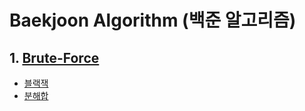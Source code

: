 # Baekjoon Algorithm (백준 알고리즘)

## 1. [Brute-Force](https://github.com/donusKim/Algorithm/tree/master/baekjoon/Brute-Force)
 - [블랙잭](https://github.com/donusKim/Algorithm/tree/master/baekjoon/Brute-Force/블랙잭)
 - [분해합](https://github.com/donusKim/Algorithm/tree/master/baekjoon/Brute-Force/분해합) 
